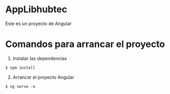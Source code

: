 # AppLibhubtec

Este es un proyecto de Angular

# Comandos para arrancar el proyecto

1) Instalar las dependencias

```
$ npm install
```

2) Arrancar el proyecto Angular

```
$ ng serve -o
```